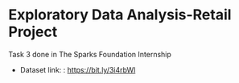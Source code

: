 # Exploratory Data Analysis-Retail Project
Task 3 done in The Sparks Foundation Internship
- Dataset link: : https://bit.ly/3i4rbWl

